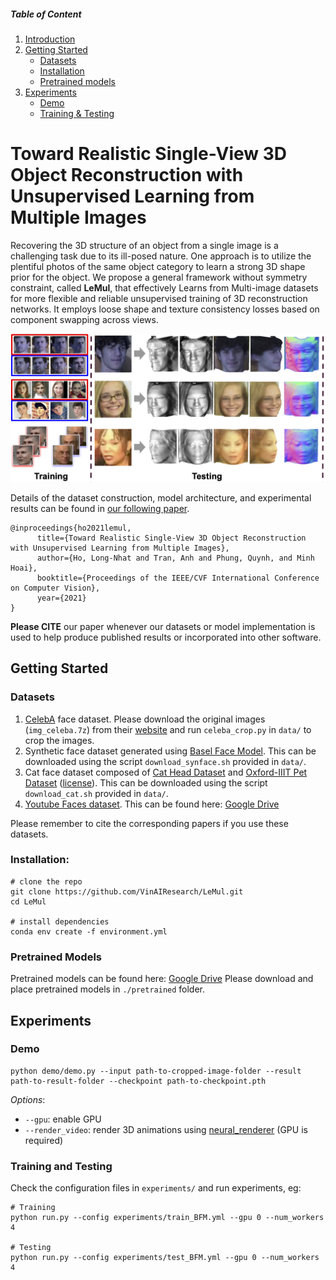 ##### Table of Content

1. [Introduction](#toward-realistic-single-view-3d-object-reconstruction-with-unsupervised-learning-from-multiple-images)
1. [Getting Started](#getting-started)
    - [Datasets](#datasets)
    - [Installation](#installation)
    - [Pretrained models](#pretrained-models)
1. [Experiments](#experiments)
    - [Demo](#demo)
    - [Training & Testing](#training-and-testing)

# Toward Realistic Single-View 3D Object Reconstruction with Unsupervised Learning from Multiple Images

Recovering the 3D structure of an object from a single image is a challenging task due to its ill-posed nature. One approach is to utilize the plentiful photos of the same object category to learn a strong 3D shape prior for the object.
We propose a general framework without symmetry constraint, called **LeMul**, that effectively Learns from Multi-image datasets for more flexible and reliable unsupervised training of 3D reconstruction networks. It employs loose shape and texture consistency losses based on component swapping across views.

<img src="./image/teaser.png" width="800">


Details of the dataset construction, model architecture, and experimental results can be found in [our following paper]().

```
@inproceedings{ho2021lemul,
      title={Toward Realistic Single-View 3D Object Reconstruction with Unsupervised Learning from Multiple Images},
      author={Ho, Long-Nhat and Tran, Anh and Phung, Quynh, and Minh Hoai},
      booktitle={Proceedings of the IEEE/CVF International Conference on Computer Vision},
      year={2021}
}
```
**Please CITE** our paper whenever our datasets or model implementation is used to help produce published results or incorporated into other software.

## Getting Started

### Datasets
1. [CelebA](http://mmlab.ie.cuhk.edu.hk/projects/CelebA.html) face dataset. Please download the original images (`img_celeba.7z`) from their [website](http://mmlab.ie.cuhk.edu.hk/projects/CelebA.html) and run `celeba_crop.py` in `data/` to crop the images.
2. Synthetic face dataset generated using [Basel Face Model](https://faces.dmi.unibas.ch/bfm/). This can be downloaded using the script `download_synface.sh` provided in `data/`.
3. Cat face dataset composed of [Cat Head Dataset](http://academictorrents.com/details/c501571c29d16d7f41d159d699d0e7fb37092cbd) and [Oxford-IIIT Pet Dataset](http://www.robots.ox.ac.uk/~vgg/data/pets/) ([license](https://creativecommons.org/licenses/by-sa/4.0/)). This can be downloaded using the script `download_cat.sh` provided in `data/`.
4. [Youtube Faces dataset](http://www.cs.tau.ac.il/~wolf/ytfaces/). This can be found here: [Google Drive](https://drive.google.com/drive/folders/1B1EcY6LXTlYFUPiMERzLxp4HjiOHgtiD?usp=sharing)

Please remember to cite the corresponding papers if you use these datasets.

### Installation:
```
# clone the repo
git clone https://github.com/VinAIResearch/LeMul.git
cd LeMul

# install dependencies
conda env create -f environment.yml
```


### Pretrained Models
Pretrained models can be found here: [Google Drive](https://drive.google.com/drive/folders/1B1EcY6LXTlYFUPiMERzLxp4HjiOHgtiD?usp=sharing)
Please download and place pretrained models in `./pretrained` folder.

## Experiments
### Demo
```
python demo/demo.py --input path-to-cropped-image-folder --result path-to-result-folder --checkpoint path-to-checkpoint.pth
```

*Options*:
- `--gpu`: enable GPU
- `--render_video`: render 3D animations using [neural_renderer](https://github.com/daniilidis-group/neural_renderer) (GPU is required)


### Training and Testing
Check the configuration files in `experiments/` and run experiments, eg:
```
# Training
python run.py --config experiments/train_BFM.yml --gpu 0 --num_workers 4

# Testing
python run.py --config experiments/test_BFM.yml --gpu 0 --num_workers 4
```
